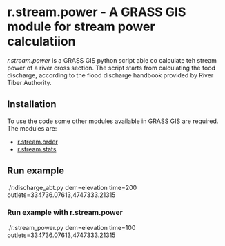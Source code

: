 # r.stream.power - A GRASS GIS module for stream power calculatiion
*r.stream.power* is a GRASS GIS python script able co calculate teh stream power of a river cross section. The script starts from calculating the food discharge, according to the flood discharge handbook provided by River Tiber Authority.

## Installation
To use the code some other modules available in GRASS GIS are required. The modules are: 
- [r.stream.order](https://grass.osgeo.org/grass76/manuals/addons/r.stream.order.html)
- [r.stream.stats](https://grass.osgeo.org/grass76/manuals/addons/r.stream.stats.html)


## Run example
./r.discharge_abt.py dem=elevation  time=200 outlets=334736.07613,4747333.21315

### Run example with r.stream.power
 ./r.stream_power.py dem=elevation time=100 outlets=334736.07613,4747333.21315
